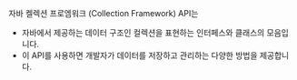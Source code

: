 자바 켈렉션 프로엠워크 (Collection Framework) API는
- 자바에서 제공하는 데이터 구조인 컬렉션을 표현하는 인터페스와 클래스의 모음입니다.
- 이 API를 사용하면 개발자가 데이터를 저장하고 관리하는 다양한 방법을 제공합니다.

